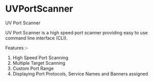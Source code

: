 # UVPortScanner
UV Port Scanner 

UV Port Scanner is a high speed port scanner providing easy to use command line interface (CLI).

Features :- 
1) High Speed Port Scanning
2) Multiple Target Scanning
3) Custom Port Range
4) Displaying Port Protocols, Service Names and Banners assigned
